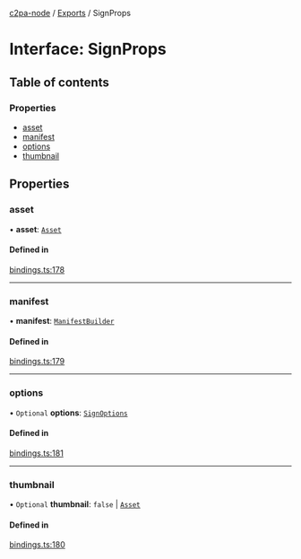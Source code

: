 [c2pa-node](../README.md) / [Exports](../modules.md) / SignProps

# Interface: SignProps

## Table of contents

### Properties

- [asset](SignProps.md#asset)
- [manifest](SignProps.md#manifest)
- [options](SignProps.md#options)
- [thumbnail](SignProps.md#thumbnail)

## Properties

### asset

• **asset**: [`Asset`](Asset.md)

#### Defined in

[bindings.ts:178](https://github.com/contentauth/c2pa-node/blob/7225e97/js-src/bindings.ts#L178)

___

### manifest

• **manifest**: [`ManifestBuilder`](../classes/ManifestBuilder.md)

#### Defined in

[bindings.ts:179](https://github.com/contentauth/c2pa-node/blob/7225e97/js-src/bindings.ts#L179)

___

### options

• `Optional` **options**: [`SignOptions`](SignOptions.md)

#### Defined in

[bindings.ts:181](https://github.com/contentauth/c2pa-node/blob/7225e97/js-src/bindings.ts#L181)

___

### thumbnail

• `Optional` **thumbnail**: ``false`` \| [`Asset`](Asset.md)

#### Defined in

[bindings.ts:180](https://github.com/contentauth/c2pa-node/blob/7225e97/js-src/bindings.ts#L180)
